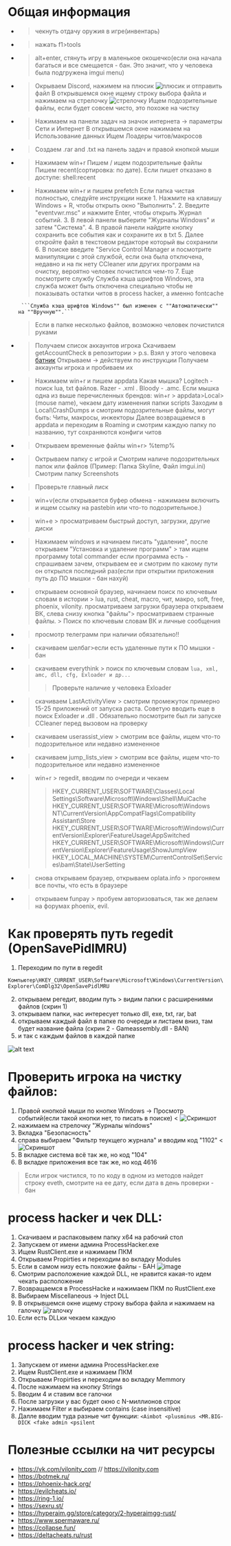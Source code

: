 # Общая информация
+ > чекнуть отдачу оружия в игре(инвентарь)
+ > нажать f1>tools
+ > alt+enter, стянуть игру в маленькое окошечко(если она начала багаться и все смещается - бан. Это значит, что у человека была подгружена imgui menu)
+ > Окрываем Discord, нажимем на плюсик ![плюсик](https://github.com/Cerasso/Rust_check_cheats/assets/128113401/1dd45b55-8351-44c0-8c91-0e16ffb40622) и отправить файл
  > В открывшемся окне ищему строку выбора файла и нажимаем на стрелочку ![стрелочку](https://github.com/Cerasso/Rust_check_cheats/assets/128113401/910baa1e-4866-4fe4-9135-0de6b4e46c19)
  > Ищем подозрительные файлы, если будет совсем чисто, это похоже на чистку

+ > Нажимаем на панели задач на значок интернета -> параметры Сети и Интернет
  > В открывшемся окне нажимаем на Использование данных
  > Ищем Лоадеры читов/макросов
  
+ > Создаем .rar and .txt на панель задач и правой кнопкой мыши
+ > Нажимаем win+r 
    > Пишем / ищем подозрительные файлы
    > Пишем recent(сортировка: по дате). Если пишет отказано в доступе: shell:recent

+ > Нажимаем win+r и пишем prefetch
    > Если папка чистая полностью, следуйте инструкции ниже
      1. Нажмите на клавишу Windows + R, чтобы открыть окно "Выполнить".
      2. Введите "eventvwr.msc" и нажмите Enter, чтобы открыть Журнал событий.
      3. В левой панели выберите "Журналы Windows" и затем "Система".
      4. В правой панели найдите кнопку сохранить все события как и сохраните их в txt
      5. Далее откройте файл в текстовом редакторе который вы сохранили
      6. В поиске введите "Service Control Manager и посмотрите манипуляции с этой службой, если она была отключена, недавно и на пк нету CCleaner или других программ на очистку, вероятно человек почистился чем-то 
      7. Еще посмотрите службу Служба кэша шрифтов Windows, эта служба может быть отключена специально чтобы не показывать остатки читов в process hacker, а именно fontcache 

       ```Служба кэша шрифтов Windows"" был изменен с ""Автоматически"" на ""Вручную"".```

    > Если в папке несколько файлов, возможно человек почистился руками

+ > Получаем список аккаунтов игрока
    > Скачиваем getAccountCheck в репозитории 
      > p.s. Взял у этого человека [батник](https://github.com/theelsaud/CheckSteamAccounts)
    > Открываем -> действуем по инструкции
    > Получаем аккаунты игрока и пробиваем их
  
+ > Нажимаем win+r и пишем appdata
  > Какая мышка? Logitech - поиск lua, txt файлов. Razer - .xml . Bloody - .amc. Если мышка одна из выше перечисленных брендов: win+r > appdata>Local>(mouse name), чекаем дату изменения папки scripts
  > Заходим в Local\CrashDumps и смотрим подозрительные файлы, могут быть: Читы, макросы, инжекторы
  > Далее возвращаемся в appdata и переходим в Roaming и смотрим каждую папку по названию, тут сохраняются конфиги читов

+ > Открываем временные файлы win+r> %temp%
  
+ > Октрываем папку с игрой и Смотрим наличе подозрительных папок или файлов (Пример: Папка Skyline, Файл imgui.ini)
  > Смотрим папку Screenshots

+ > Проверьте главный лиск  
+ > win+v(если открывается буфер обмена - нажимаем включить и ищем ссылку на pastebin или что-то подозрительное.)
  
+ > win+e > просматриваем быстрый доступ, загрузки, другие диски
  
+ > Нажимаем windows и начинаем писать "удаление", после открываем "Установка и удаление программ" > там ищем программу total commander
  > если программа есть - спрашиваем зачем, открываем ее   и   смотрим по какому пути он открылся последний раз(если при открытии приложения путь до ПО мышки - бан нахуй)

+ > открываем основной браузер, начинаем поиск по ключевым словам в истории > lua, rust, cheat, macro, чит, макро, soft, free, phoenix, vilonity.
  > просматриваем загрузки браузера
  > открываем ВК, слева снизу кнопка "файлы"> просматриваем странные файлы. > Поиск по ключевым словам ВК и личные сообщения
  
+ > просмотр телеграмм при наличии обязательно!!
  
+ > скачиваем шелбаг>если есть удаленные пути к ПО мышки - бан
  
+ > скачиваем everythink > поиск по ключевым словам
    ```lua, xml, amc, dll, cfg, Exloader и др...```
  > > Проверьте наличие у человека Exloader
  
+ > скачиваем LastActivityView > смотрим промежуток примерно 15-25 приложений от запуска раста. Советую вводить еще в поиск Exloader и .dll . Обязательно посмотрите был ли запуске CCleaner перед вызовом на проверку
  
+ > скачиваем userassist_view > смотрим все файлы, ищем что-то подозрительное или недавно измененное

+ > скачиваем jump_lists_view > смотрим все файлы, ищем что-то подозрительное или недавно измененное
  
+ > win+r > regedit, вводим по очереди и чекаем
    >> HKEY_CURRENT_USER\SOFTWARE\Classes\Local Settings\Software\Microsoft\Windows\Shell\MuiCache
    >> HKEY_CURRENT_USER\SOFTWARE\Microsoft\Windows NT\CurrentVersion\AppCompatFlags\Compatibility Assistant\Store
    >> HKEY_CURRENT_USER\SOFTWARE\Microsoft\Windows\CurrentVersion\Explorer\FeatureUsage\AppSwitched
    >> HKEY_CURRENT_USER\SOFTWARE\Microsoft\Windows\CurrentVersion\Explorer\FeatureUsage\ShowJumpView
    >> HKEY_LOCAL_MACHINE\SYSTEM\CurrentControlSet\Services\bam\State\UserSetting

+ > снова открываем браузер, открываем oplata.info > прогоняем все почты, что есть в браузере
+ > открываем funpay > пробуем авторизоваться, так же делаем на форумах phoenix, evil.

# Как проверять путь regedit (OpenSavePidlMRU)

1. Переходим по пути в regedit

``` Компьютер\HKEY_CURRENT_USER\Software\Microsoft\Windows\CurrentVersion\Explorer\ComDlg32\OpenSavePidlMRU ```

2. открываем регедит, вводим путь > видим папки с расширениями файлов (скрин 1)
3. открываем папки, нас интересует только dll, exe, txt, rar, bat
4. открываем каждый файл в папке по очереди и листаем вниз, там будет название файла (скрин 2 - Gameassembly.dll - BAN)
5. и так с каждым файлов в каждой папке

![alt text](image.png)

# Проверить игрока на чистку файлов: 
1) Правой кнопкой мыши по кнопке Windows -> Просмотр событий(если такой кнопки нет, то писать в поиске) < ![Скриншот](image-1.png)
2) нажимаем на стрелочку "Журналы windows"
3) Вкладка "Безопасность"
4) справа выбираем "Фильтр теукщего журнала" и вводим код "1102" < ![Скриншот](image-2.png)
5) В вкладке система всё так же, но код "104"
6) В вкладке приложения все так же, но код 4616

> Если игрок чистился, то по коду в одном из методов найдет строку eveth, смотрите на ее дату, если дата в день проверки - бан
# process hacker и чек DLL: 
1. Скачиваем и распаковывем папку x64 на рабочий стол
2. Запускаем от имени админа ProcessHacker.exe
3. Ищем RustClient.exe и нажимаем ПКМ
4. Открываем Propirties и переходим во вкладку Modules
5. Если в самом низу есть похожие файлы - БАН ![image](https://github.com/Cerasso/Rust_check_cheats/assets/128113401/de754eea-eaf6-4dba-be9b-2ab996931dc8)
6. Смотрим расположение каждой DLL, не нравится какая-то идем чекать расположение
7. Возвращаемся в ProcessHacke и нажимаем ПКМ по RustClient.exe
8. Выбираем Miscellaneous -> Inject DLL
9. В открывшемся окне ищему строку выбора файла и нажимаем на галочку ![галочку](https://github.com/Cerasso/Rust_check_cheats/assets/128113401/910baa1e-4866-4fe4-9135-0de6b4e46c19)
10. Если есть DLLки чекаем каждую

# process hacker и чек string: 
1. Запускаем от имени админа ProcessHacker.exe
2. Ищем RustClient.exe и нажимаем ПКМ
3. Открываем Propirties и переходим во вкладку Memmory
4. После нажимаем на кнопку Strings
5. Вводим 4 и ставим все галочки
6. После загрузки у вас будет окно с N-миллионов строк
7. Нажимаем Filter и выбираем contains (case insensitive)
8. Далле вводим туда разные чит функции:
  `<Aimbot
   <plusminus
   <MR.BIG-DICK
   <fake admin
   <psilent
  `


# Полезные ссылки на чит ресурсы 
+ https://vk.com/vilonity_com // https://vilonity.com
+ https://botmek.ru/
+ https://phoenix-hack.org/
+ https://evilcheats.io/
+ https://ring-1.io/
+ https://sexru.st/
+ https://hyperaim.gg/store/category/2-hyperaimgg-rust/
+ https://www.spermaware.ru/
+ https://collapse.fun/
+ https://deltacheats.ru/rust

